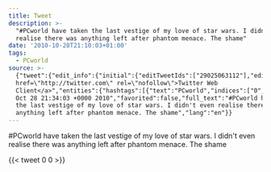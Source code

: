 ```yaml
---
title: Tweet
description: >-
  "#PCworld have taken the last vestige of my love of star wars. I didn't even
  realise there was anything left after phantom menace. The shame"
date: '2010-10-28T21:10:03+01:00'
tags:
  - PCworld
source: >-
  {"tweet":{"edit_info":{"initial":{"editTweetIds":["29025063112"],"editableUntil":"2010-10-28T22:34:03.000Z","editsRemaining":"5","isEditEligible":true}},"retweeted":false,"source":"<a
  href=\"http://twitter.com\" rel=\"nofollow\">Twitter Web
  Client</a>","entities":{"hashtags":[{"text":"PCworld","indices":["0","8"]}],"symbols":[],"user_mentions":[],"urls":[]},"display_text_range":["0","139"],"favorite_count":"0","id_str":"29025063112","truncated":false,"retweet_count":"0","id":"29025063112","created_at":"Thu
  Oct 28 21:34:03 +0000 2010","favorited":false,"full_text":"#PCworld have taken
  the last vestige of my love of star wars. I didn't even realise there was
  anything left after phantom menace. The shame","lang":"en"}}
---
```

#PCworld have taken the last vestige of my love of star wars. I didn't even realise there was anything left after phantom menace. The shame
    
{{< tweet 0 0 >}}
    
